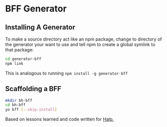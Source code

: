 # BFF Generator

## Installing A Generator

To make a source directory act like an npm package, change to directory of the generator your want to use and tell npm to create a global symlink to that package:

```bash
cd generator-bff
npm link
```
This is analogous to running `npm install -g generator-bff`

## Scaffolding a BFF

```bash
mkdir bh-bff
cd bh-bff
yo bff [--skip-install]
```
Based on lessons learned and code written for [Halp.](https://github.com/quartethealth/halp)
